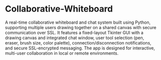# Collaborative-Whiteboard

A real-time collaborative whiteboard and chat system built using Python, supporting multiple users drawing together on a shared canvas with secure communication over SSL. It features a fixed-layout Tkinter GUI with a drawing canvas and integrated chat window, user tool selection (pen, eraser, brush size, color palette), connection/disconnection notifications, and secure SSL-encrypted messaging. The app is designed for interactive, multi-user collaboration in local or remote environments.

